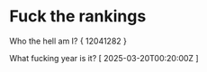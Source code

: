 # Fuck the rankings

Who the hell am I?
{ 12041282 }

What fucking year is it?
[ 2025-03-20T00:20:00Z ]
